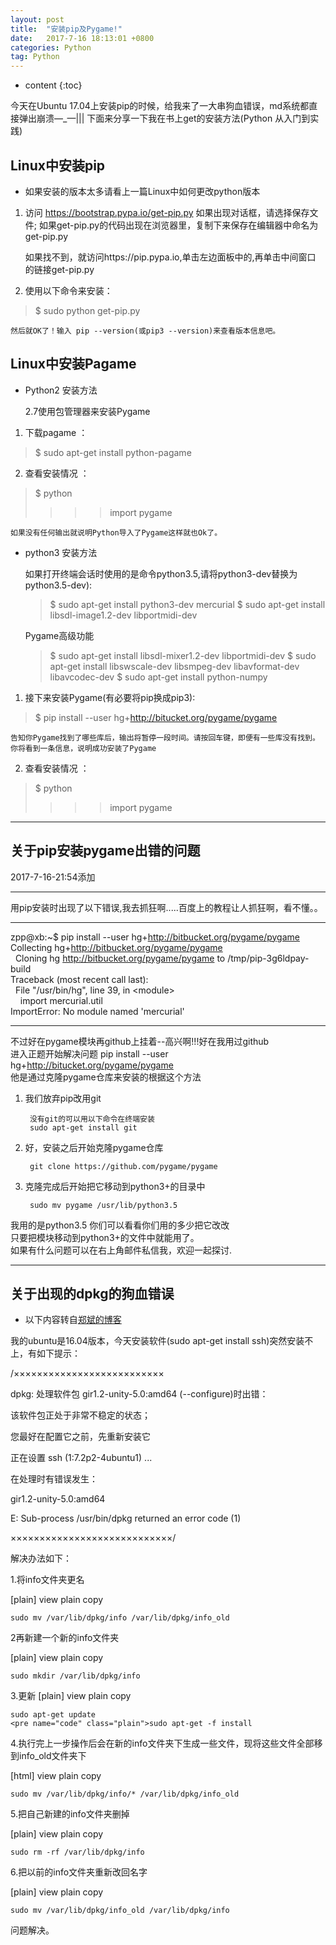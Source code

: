 ```yaml
---
layout: post
title:  "安装pip及Pygame!"
date:   2017-7-16 18:13:01 +0800
categories: Python
tag: Python
---
```


* content
{:toc}

今天在Ubuntu 17.04上安装pip的时候，给我来了一大串狗血错误，md系统都直接弹出崩溃—_—|||
下面来分享一下我在书上get的安装方法(Python 从入门到实践)

Linux中安装pip
------------------------

*	如果安装的版本太多请看上一篇Linux中如何更改python版本

1. 访问 https://bootstrap.pypa.io/get-pip.py 如果出现对话框，请选择保存文件;
如果get-pip.py的代码出现在浏览器里，复制下来保存在编辑器中命名为get-pip.py
	
	如果找不到，就访问https://pip.pypa.io,单击左边面板中的,再单击中间窗口
	的链接get-pip.py
2. 使用以下命令来安装：
>	$ sudo python get-pip.py

	然后就OK了！输入 pip --version(或pip3 --version)来查看版本信息吧。

Linux中安装Pagame
------------------------

* Python2 安装方法

	2.7使用包管理器来安装Pygame

1. 下载pagame ： 
>	$ sudo apt-get install python-pagame 

2. 查看安装情况 ：
>	$ python
>	>>> import pygame
>	>>>

	如果没有任何输出就说明Python导入了Pygame这样就也Ok了。

* python3 安装方法

	如果打开终端会话时使用的是命令python3.5,请将python3-dev替换为python3.5-dev):

	>	$ sudo apt-get install python3-dev mercurial
	>	$ sudo apt-get install libsdl-image1.2-dev  libportmidi-dev
	
	Pygame高级功能
	>	$ sudo apt-get install libsdl-mixer1.2-dev libportmidi-dev
	>	$ sudo apt-get install libswscale-dev libsmpeg-dev libavformat-dev libavcodec-dev
	>	$ sudo apt-get install python-numpy

1. 接下来安装Pygame(有必要将pip换成pip3):
>	$ pip install --user hg+http://bitucket.org/pygame/pygame

	告知你Pygame找到了哪些库后，输出将暂停一段时间。请按回车键，即便有一些库没有找到。
	你将看到一条信息，说明成功安装了Pygame
2. 查看安装情况 ：
>	$ python
>	>>> import pygame
>	>>>

-------------------------------------------------

关于pip安装pygame出错的问题
----------------------

2017-7-16-21:54添加

--------------------------------------------------------------------
用pip安装时出现了以下错误,我去抓狂啊.....百度上的教程让人抓狂啊，看不懂。。

-----------------------------------------------------

zpp@xb:~$ pip install --user hg+http://bitbucket.org/pygame/pygame<br>
Collecting hg+http://bitbucket.org/pygame/pygame<br>
&nbsp;&nbsp;Cloning hg http://bitbucket.org/pygame/pygame to /tmp/pip-3g6ldpay-build<br>
Traceback (most recent call last):<br>
&nbsp;&nbsp;File "/usr/bin/hg", line 39, in &lt;module&gt;<br>
&nbsp;&nbsp;&nbsp;&nbsp;import mercurial.util<br>
ImportError: No module named 'mercurial'<br>

-------------------------------------------------------
不过好在pygame模块再github上挂着--高兴啊!!!好在我用过github<br>
进入正题开始解决问题
pip install --user hg+http://bitucket.org/pygame/pygame<br>
他是通过克隆pygame仓库来安装的根据这个方法<br>

1. 我们放弃pip改用git

		没有git的可以用以下命令在终端安装
		sudo apt-get install git
2. 好，安装之后开始克隆pygame仓库

		git clone https://github.com/pygame/pygame
3. 克隆完成后开始把它移动到python3+的目录中
		
		sudo mv pygame /usr/lib/python3.5

我用的是python3.5 你们可以看看你们用的多少把它改改<br>
只要把模块移动到python3+的文件中就能用了。<br>
如果有什么问题可以在右上角邮件私信我，欢迎一起探讨.<br>






--------------------------------------------------

关于出现的dpkg的狗血错误
-------------------------------------------
* 以下内容转自[郑斌的博客](http://blog.csdn.net/u010426270/article/details/52028620)

我的ubuntu是16.04版本，今天安装软件(sudo apt-get install ssh)突然安装不上，有如下提示：

/××××××××××××××××××××××××××

dpkg: 处理软件包 gir1.2-unity-5.0:amd64 (--configure)时出错：

该软件包正处于非常不稳定的状态；

您最好在配置它之前，先重新安装它

正在设置 ssh (1:7.2p2-4ubuntu1) ...

在处理时有错误发生：

 gir1.2-unity-5.0:amd64

E: Sub-process /usr/bin/dpkg returned an error code (1)

××××××××××××××××××××××××××××/

 

解决办法如下：

1.将info文件夹更名

[plain] view plain copy

    sudo mv /var/lib/dpkg/info /var/lib/dpkg/info_old  

2再新建一个新的info文件夹

[plain] view plain copy

    sudo mkdir /var/lib/dpkg/info  

3.更新
[plain] view plain copy

    sudo apt-get update  
    <pre name="code" class="plain">sudo apt-get -f install  

4.执行完上一步操作后会在新的info文件夹下生成一些文件，现将这些文件全部移到info_old文件夹下

[html] view plain copy

    sudo mv /var/lib/dpkg/info/* /var/lib/dpkg/info_old   

5.把自己新建的info文件夹删掉

[plain] view plain copy

    sudo rm -rf /var/lib/dpkg/info  

6.把以前的info文件夹重新改回名字

[plain] view plain copy

    sudo mv /var/lib/dpkg/info_old /var/lib/dpkg/info   

问题解决。
















